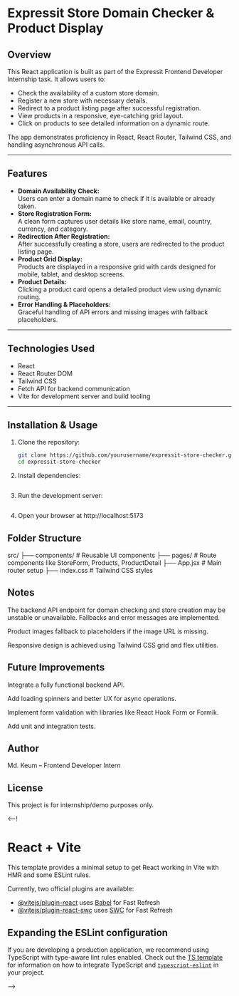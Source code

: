 # Expressit Store Domain Checker & Product Display

## Overview

This React application is built as part of the Expressit Frontend Developer Internship task. It allows users to:

- Check the availability of a custom store domain.
- Register a new store with necessary details.
- Redirect to a product listing page after successful registration.
- View products in a responsive, eye-catching grid layout.
- Click on products to see detailed information on a dynamic route.

The app demonstrates proficiency in React, React Router, Tailwind CSS, and handling asynchronous API calls.

---

## Features

- **Domain Availability Check:**  
  Users can enter a domain name to check if it is available or already taken.  
- **Store Registration Form:**  
  A clean form captures user details like store name, email, country, currency, and category.  
- **Redirection After Registration:**  
  After successfully creating a store, users are redirected to the product listing page.  
- **Product Grid Display:**  
  Products are displayed in a responsive grid with cards designed for mobile, tablet, and desktop screens.  
- **Product Details:**  
  Clicking a product card opens a detailed product view using dynamic routing.  
- **Error Handling & Placeholders:**  
  Graceful handling of API errors and missing images with fallback placeholders.  

---

## Technologies Used

- React  
- React Router DOM  
- Tailwind CSS  
- Fetch API for backend communication  
- Vite for development server and build tooling

---

## Installation & Usage

1. Clone the repository:
   ```bash
   git clone https://github.com/yourusername/expressit-store-checker.git
   cd expressit-store-checker
2. Install dependencies:
   ```npm install
3. Run the development server:
   ```npm run dev
4. Open your browser at http://localhost:5173

## Folder Structure
src/
├── components/       # Reusable UI components
├── pages/            # Route components like StoreForm, Products, ProductDetail
├── App.jsx           # Main router setup
├── index.css         # Tailwind CSS styles

## Notes
The backend API endpoint for domain checking and store creation may be unstable or unavailable. Fallbacks and error messages are implemented.

Product images fallback to placeholders if the image URL is missing.

Responsive design is achieved using Tailwind CSS grid and flex utilities.

## Future Improvements
Integrate a fully functional backend API.

Add loading spinners and better UX for async operations.

Implement form validation with libraries like React Hook Form or Formik.

Add unit and integration tests.

## Author
Md. Keum – Frontend Developer Intern

## License
This project is for internship/demo purposes only.


<--! 
# React + Vite

This template provides a minimal setup to get React working in Vite with HMR and some ESLint rules.

Currently, two official plugins are available:

- [@vitejs/plugin-react](https://github.com/vitejs/vite-plugin-react/blob/main/packages/plugin-react) uses [Babel](https://babeljs.io/) for Fast Refresh
- [@vitejs/plugin-react-swc](https://github.com/vitejs/vite-plugin-react/blob/main/packages/plugin-react-swc) uses [SWC](https://swc.rs/) for Fast Refresh

## Expanding the ESLint configuration

If you are developing a production application, we recommend using TypeScript with type-aware lint rules enabled. Check out the [TS template](https://github.com/vitejs/vite/tree/main/packages/create-vite/template-react-ts) for information on how to integrate TypeScript and [`typescript-eslint`](https://typescript-eslint.io) in your project.

-->
